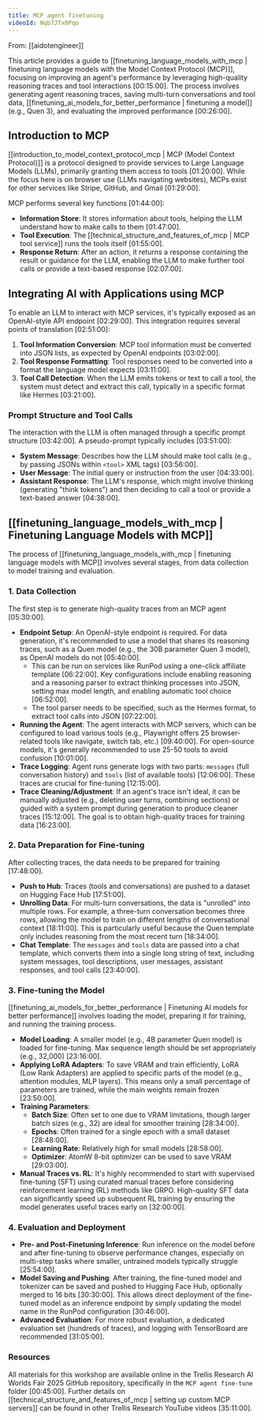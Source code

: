```yaml
---
title: MCP agent finetuning
videoId: Nqb7JTx0Pqo
---
```


From: [[aidotengineer]] <br/> 

This article provides a guide to [[finetuning_language_models_with_mcp | finetuning language models with the Model Context Protocol (MCP)]], focusing on improving an agent's performance by leveraging high-quality reasoning traces and tool interactions <a class="yt-timestamp" data-t="00:15:00">[00:15:00]</a>. The process involves generating agent reasoning traces, saving multi-turn conversations and tool data, [[finetuning_ai_models_for_better_performance | finetuning a model]] (e.g., Quen 3), and evaluating the improved performance <a class="yt-timestamp" data-t="00:26:00">[00:26:00]</a>.

## Introduction to MCP

[[introduction_to_model_context_protocol_mcp | MCP (Model Context Protocol)]] is a protocol designed to provide services to Large Language Models (LLMs), primarily granting them access to tools <a class="yt-timestamp" data-t="01:20:00">[01:20:00]</a>. While the focus here is on browser use (LLMs navigating websites), MCPs exist for other services like Stripe, GitHub, and Gmail <a class="yt-timestamp" data-t="01:29:00">[01:29:00]</a>.

MCP performs several key functions <a class="yt-timestamp" data-t="01:44:00">[01:44:00]</a>:
*   **Information Store**: It stores information about tools, helping the LLM understand how to make calls to them <a class="yt-timestamp" data-t="01:47:00">[01:47:00]</a>.
*   **Tool Execution**: The [[technical_structure_and_features_of_mcp | MCP tool service]] runs the tools itself <a class="yt-timestamp" data-t="01:55:00">[01:55:00]</a>.
*   **Response Return**: After an action, it returns a response containing the result or guidance for the LLM, enabling the LLM to make further tool calls or provide a text-based response <a class="yt-timestamp" data-t="02:07:00">[02:07:00]</a>.

## Integrating AI with Applications using MCP

To enable an LLM to interact with MCP services, it's typically exposed as an OpenAI-style API endpoint <a class="yt-timestamp" data-t="02:29:00">[02:29:00]</a>. This integration requires several points of translation <a class="yt-timestamp" data-t="02:51:00">[02:51:00]</a>:
1.  **Tool Information Conversion**: MCP tool information must be converted into JSON lists, as expected by OpenAI endpoints <a class="yt-timestamp" data-t="03:02:00">[03:02:00]</a>.
2.  **Tool Response Formatting**: Tool responses need to be converted into a format the language model expects <a class="yt-timestamp" data-t="03:11:00">[03:11:00]</a>.
3.  **Tool Call Detection**: When the LLM emits tokens or text to call a tool, the system must detect and extract this call, typically in a specific format like Hermes <a class="yt-timestamp" data-t="03:21:00">[03:21:00]</a>.

### Prompt Structure and Tool Calls

The interaction with the LLM is often managed through a specific prompt structure <a class="yt-timestamp" data-t="03:42:00">[03:42:00]</a>. A pseudo-prompt typically includes <a class="yt-timestamp" data-t="03:51:00">[03:51:00]</a>:
*   **System Message**: Describes how the LLM should make tool calls (e.g., by passing JSONs within `<tool>` XML tags) <a class="yt-timestamp" data-t="03:56:00">[03:56:00]</a>.
*   **User Message**: The initial query or instruction from the user <a class="yt-timestamp" data-t="04:33:00">[04:33:00]</a>.
*   **Assistant Response**: The LLM's response, which might involve thinking (generating "think tokens") and then deciding to call a tool or provide a text-based answer <a class="yt-timestamp" data-t="04:38:00">[04:38:00]</a>.

## [[finetuning_language_models_with_mcp | Finetuning Language Models with MCP]]

The process of [[finetuning_language_models_with_mcp | finetuning language models with MCP]] involves several stages, from data collection to model training and evaluation.

### 1. Data Collection

The first step is to generate high-quality traces from an MCP agent <a class="yt-timestamp" data-t="05:30:00">[05:30:00]</a>.
*   **Endpoint Setup**: An OpenAI-style endpoint is required. For data generation, it's recommended to use a model that shares its reasoning traces, such as a Quen model (e.g., the 30B parameter Quen 3 model), as OpenAI models do not <a class="yt-timestamp" data-t="05:40:00">[05:40:00]</a>.
    *   This can be run on services like RunPod using a one-click affiliate template <a class="yt-timestamp" data-t="06:22:00">[06:22:00]</a>. Key configurations include enabling reasoning and a reasoning parser to extract thinking processes into JSON, setting max model length, and enabling automatic tool choice <a class="yt-timestamp" data-t="06:52:00">[06:52:00]</a>.
    *   The tool parser needs to be specified, such as the Hermes format, to extract tool calls into JSON <a class="yt-timestamp" data-t="07:22:00">[07:22:00]</a>.
*   **Running the Agent**: The agent interacts with MCP servers, which can be configured to load various tools (e.g., Playwright offers 25 browser-related tools like navigate, switch tab, etc.) <a class="yt-timestamp" data-t="09:40:00">[09:40:00]</a>. For open-source models, it's generally recommended to use 25-50 tools to avoid confusion <a class="yt-timestamp" data-t="10:01:00">[10:01:00]</a>.
*   **Trace Logging**: Agent runs generate logs with two parts: `messages` (full conversation history) and `tools` (list of available tools) <a class="yt-timestamp" data-t="12:06:00">[12:06:00]</a>. These traces are crucial for fine-tuning <a class="yt-timestamp" data-t="12:15:00">[12:15:00]</a>.
*   **Trace Cleaning/Adjustment**: If an agent's trace isn't ideal, it can be manually adjusted (e.g., deleting user turns, combining sections) or guided with a system prompt during generation to produce cleaner traces <a class="yt-timestamp" data-t="15:12:00">[15:12:00]</a>. The goal is to obtain high-quality traces for training data <a class="yt-timestamp" data-t="16:23:00">[16:23:00]</a>.

### 2. Data Preparation for Fine-tuning

After collecting traces, the data needs to be prepared for training <a class="yt-timestamp" data-t="17:48:00">[17:48:00]</a>.
*   **Push to Hub**: Traces (tools and conversations) are pushed to a dataset on Hugging Face Hub <a class="yt-timestamp" data-t="17:51:00">[17:51:00]</a>.
*   **Unrolling Data**: For multi-turn conversations, the data is "unrolled" into multiple rows. For example, a three-turn conversation becomes three rows, allowing the model to train on different lengths of conversational context <a class="yt-timestamp" data-t="18:11:00">[18:11:00]</a>. This is particularly useful because the Quen template only includes reasoning from the most recent turn <a class="yt-timestamp" data-t="18:34:00">[18:34:00]</a>.
*   **Chat Template**: The `messages` and `tools` data are passed into a chat template, which converts them into a single long string of text, including system messages, tool descriptions, user messages, assistant responses, and tool calls <a class="yt-timestamp" data-t="23:40:00">[23:40:00]</a>.

### 3. Fine-tuning the Model

[[finetuning_ai_models_for_better_performance | Finetuning AI models for better performance]] involves loading the model, preparing it for training, and running the training process.
*   **Model Loading**: A smaller model (e.g., 4B parameter Quen model) is loaded for fine-tuning. Max sequence length should be set appropriately (e.g., 32,000) <a class="yt-timestamp" data-t="23:16:00">[23:16:00]</a>.
*   **Applying LoRA Adapters**: To save VRAM and train efficiently, LoRA (Low Rank Adapters) are applied to specific parts of the model (e.g., attention modules, MLP layers). This means only a small percentage of parameters are trained, while the main weights remain frozen <a class="yt-timestamp" data-t="23:50:00">[23:50:00]</a>.
*   **Training Parameters**:
    *   **Batch Size**: Often set to one due to VRAM limitations, though larger batch sizes (e.g., 32) are ideal for smoother training <a class="yt-timestamp" data-t="28:34:00">[28:34:00]</a>.
    *   **Epochs**: Often trained for a single epoch with a small dataset <a class="yt-timestamp" data-t="28:48:00">[28:48:00]</a>.
    *   **Learning Rate**: Relatively high for small models <a class="yt-timestamp" data-t="28:58:00">[28:58:00]</a>.
    *   **Optimizer**: AtomW 8-bit optimizer can be used to save VRAM <a class="yt-timestamp" data-t="29:03:00">[29:03:00]</a>.
*   **Manual Traces vs. RL**: It's highly recommended to start with supervised fine-tuning (SFT) using curated manual traces before considering reinforcement learning (RL) methods like GRPO. High-quality SFT data can significantly speed up subsequent RL training by ensuring the model generates useful traces early on <a class="yt-timestamp" data-t="32:00:00">[32:00:00]</a>.

### 4. Evaluation and Deployment

*   **Pre- and Post-Finetuning Inference**: Run inference on the model before and after fine-tuning to observe performance changes, especially on multi-step tasks where smaller, untrained models typically struggle <a class="yt-timestamp" data-t="25:54:00">[25:54:00]</a>.
*   **Model Saving and Pushing**: After training, the fine-tuned model and tokenizer can be saved and pushed to Hugging Face Hub, optionally merged to 16 bits <a class="yt-timestamp" data-t="30:30:00">[30:30:00]</a>. This allows direct deployment of the fine-tuned model as an inference endpoint by simply updating the model name in the RunPod configuration <a class="yt-timestamp" data-t="30:46:00">[30:46:00]</a>.
*   **Advanced Evaluation**: For more robust evaluation, a dedicated evaluation set (hundreds of traces), and logging with TensorBoard are recommended <a class="yt-timestamp" data-t="31:05:00">[31:05:00]</a>.

### Resources

All materials for this workshop are available online in the Trellis Research AI Worlds Fair 2025 GitHub repository, specifically in the `MCP agent fine-tune` folder <a class="yt-timestamp" data-t="00:45:00">[00:45:00]</a>. Further details on [[technical_structure_and_features_of_mcp | setting up custom MCP servers]] can be found in other Trellis Research YouTube videos <a class="yt-timestamp" data-t="35:11:00">[35:11:00]</a>.